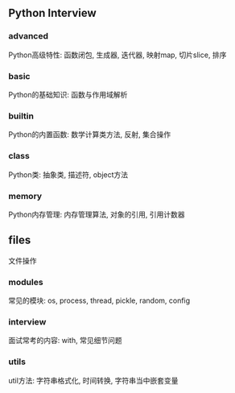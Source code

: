 ## Python Interview

### advanced
Python高级特性: 函数闭包, 生成器, 迭代器, 映射map, 切片slice, 排序

### basic
Python的基础知识: 函数与作用域解析

### builtin
Python的内置函数: 数学计算类方法, 反射, 集合操作

### class
Python类: 抽象类, 描述符, object方法

### memory
Python内存管理: 内存管理算法, 对象的引用, 引用计数器

## files
文件操作

### modules
常见的模块: os, process, thread, pickle, random, config

### interview
面试常考的内容: with, 常见细节问题

### utils
util方法: 字符串格式化, 时间转换, 字符串当中嵌套变量
